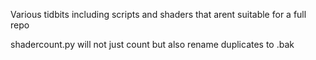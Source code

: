 Various tidbits including scripts and shaders that arent suitable for a full repo

shadercount.py will not just count but also rename duplicates to .bak
